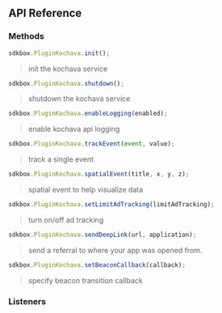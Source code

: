 ## API Reference

### Methods
```javascript
sdkbox.PluginKochava.init();
```
> init the kochava service

```javascript
sdkbox.PluginKochava.shutdown();
```
> shutdown the kochava service

```javascript
sdkbox.PluginKochava.enableLogging(enabled);
```
> enable kochava api logging

```javascript
sdkbox.PluginKochava.trackEvent(event, value);
```
> track a single event

```javascript
sdkbox.PluginKochava.spatialEvent(title, x, y, z);
```
> spatial event to help visualize data

```javascript
sdkbox.PluginKochava.setLimitAdTracking(limitAdTracking);
```
> turn on/off ad tracking

```javascript
sdkbox.PluginKochava.sendDeepLink(url, application);
```
> send a referral to where your app was opened from.

```javascript
sdkbox.PluginKochava.setBeaconCallback(callback);
```
> specify beacon transition callback


### Listeners

